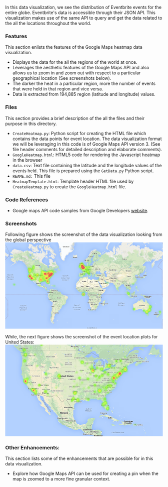 In this data visualization, we see the distribution of Eventbrite events for the entire globe. Eventbrite's data is accessible through their JSON API. This visualization makes use of the same API to query and get the data related to the all the locations throughout the world. 

### Features
This section enlists the features of the Google Maps heatmap data visualization. 
* Displays the data for the all the regions of the world at once.
* Leverages the aesthetic features of the Google Maps API and also allows us to zoom in and zoom out with respect to a particular geographical location (See screenshots below).
* The darker the heat in a particular region, more the number of events that were held in that region and vice versa.
* Data is extracted from 194,885 region (latitude and longitude) values.

### Files
This section provides a brief description of the all the files and their purpose in this directory. 
* `CreateHeatmap.py`: Python script for creating the HTML file which contains the data points for event location. The data visualization format we will be leveraging in this code is of Google Maps API version 3. (See file header  comments for detailed description and elaborate comments).
* `GoogleHeatmap.html`: HTML5 code for rendering the Javascript heatmap in the browser
* `data.csv`: Text file containing the latitude and the longitude values of the events held. This file is prepared using the `GetData.py` Python script.
* `REAME.md:` This file
* `HeatmapTemplate.html`: Template header HTML file used by `CreateHeatmap.py` to create the `GoogleHeatmap.html` file.

### Code References
* Google maps API code samples from Google Developers [website](https://developers.google.com/maps/).

### Screenshots 
Following figure shows the screenshot of the data visualization looking from the global perspective
 ![My image](https://github.com/vanshady/Eventbrite_Data_Vis/blob/master/Images/GMapFull.png)
  
While, the next figure shows the screenshot of the event location plots for United States:
![My image](https://github.com/vanshady/Eventbrite_Data_Vis/blob/master/Images/UnitedStates.png)
 
### Other Enhancements: 
 This section lists some of the enhancements that are possible for in this data visualization. 
 * Explore how Google Maps API can be used for creating a pin when the map is zoomed to a more fine granular context. 